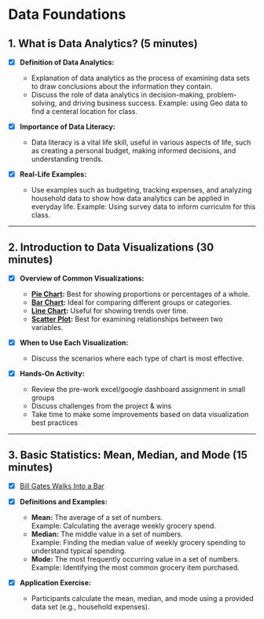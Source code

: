 # Data Foundations

## 1. What is Data Analytics? (5 minutes)

- [X] **Definition of Data Analytics:**
  - Explanation of data analytics as the process of examining data sets to draw conclusions about the information they contain.
  - Discuss the role of data analytics in decision-making, problem-solving, and driving business success. Example: using Geo data to find a centeral location for class.

- [X] **Importance of Data Literacy:**
  - Data literacy is a vital life skill, useful in various aspects of life, such as creating a personal budget, making informed decisions, and understanding trends.

- [X] **Real-Life Examples:**
  - Use examples such as budgeting, tracking expenses, and analyzing household data to show how data analytics can be applied in everyday life. Example: Using survey data to inform curriculm for this class. 

---

## 2. Introduction to Data Visualizations (30 minutes)

- [X] **Overview of Common Visualizations:**
  - **[Pie Chart](https://www.storytellingwithdata.com/blog/2020/5/14/what-is-a-pie-chart):** Best for showing proportions or percentages of a whole.
  - **[Bar Chart](https://www.storytellingwithdata.com/blog/2020/2/19/what-is-a-bar-chart):** Ideal for comparing different groups or categories.
  - **[Line Chart](https://www.storytellingwithdata.com/blog/2020/3/24/what-is-a-line-graph):** Useful for showing trends over time.
  - **[Scatter Plot](https://www.storytellingwithdata.com/blog/2020/5/27/what-is-a-scatterplot):** Best for examining relationships between two variables.

- [X] **When to Use Each Visualization:**
  - Discuss the scenarios where each type of chart is most effective.

- [X] **Hands-On Activity:**
  - Review the pre-work excel/google dashboard assignment in small groups
  - Discuss challenges from the project & wins
  - Take time to make some improvements based on data visualization best practices

---

## 3. Basic Statistics: Mean, Median, and Mode (15 minutes)

- [X] [Bill Gates Walks Into a Bar](https://introductorystats.wordpress.com/2011/09/04/when-bill-gates-walks-into-a-bar/)

- [X] **Definitions and Examples:**
  - **Mean:** The average of a set of numbers.  
    Example: Calculating the average weekly grocery spend.
  - **Median:** The middle value in a set of numbers.  
    Example: Finding the median value of weekly grocery spending to understand typical spending.
  - **Mode:** The most frequently occurring value in a set of numbers.  
    Example: Identifying the most common grocery item purchased.

- [X] **Application Exercise:**
  - Participants calculate the mean, median, and mode using a provided data set (e.g., household expenses).
